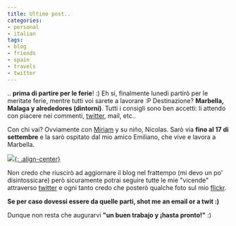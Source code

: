 ```yaml
---
title: Ultimo post..
categories:
- personal
- italian
tags:
- blog
- friends
- spain
- travels
- twitter
---
```

.. **prima di partire per le ferie**! :) Eh si, finalmente lunedì partirò per
le meritate ferie, mentre tutti voi sarete a lavorare :P Destinazione?
**Marbella, Malaga y alrededores (dintorni)**. Tutti i consigli sono ben
accetti: li attendo con piacere nei commenti,
[twitter](http://twitter.com/diegor), mail, etc..

Con chi vai? Ovviamente con [Miriam](http://solomiri.blogspot.com/) y su niño,
Nicolas. Sarò via **fino al 17 di settembre** e la sarò ospitato dal mio amico
Emiliano, che vive e lavora a Marbella.

[![]({{site.url}}/assets/images/marbella.jpg){: .align-center}]({{site.url}}/assets/images/marbella.jpg)
  
Non credo che riuscirò ad aggiornare il blog nel frattempo (mi devo un po'
disintossicare) però sicuramente potrai seguire tutte le mie "vicende"
attraverso [twitter](http://twitter.com/diegor) e ogni tanto credo che posterò
qualche foto sul mio [flickr](http://www.flickr.com/photos/diegorusso/).

**Se per caso dovessi essere da quelle parti, shot me an email or a twit :)**

Dunque non resta che augurarvi **"un buen trabajo y ¡hasta pronto!"** :)
